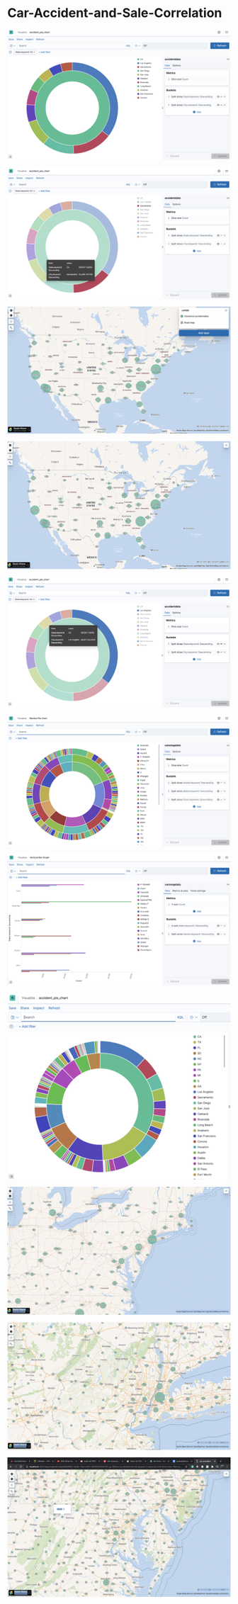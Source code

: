 # Car-Accident-and-Sale-Correlation

![](/ScreenShot20200725at12138PM.png)

![](/ScreenShot20200725at12303PM.png)

![](/ScreenShot20200723at90534PM.png)

![](/ScreenShot20200723at90608PM.png)

![](/ScreenShot20200725at12218PM.png)

![](/ScreenShot20200725at12013PM.png)

![](/ScreenShot20200725at12056PM.png)

![](/ScreenShot20200725at12115PM.png)

![](/ScreenShot20200723at90639PM.png)

![](/ScreenShot20200723at90705PM.png)

![](/ScreenShot20200723at90828PM.png)
